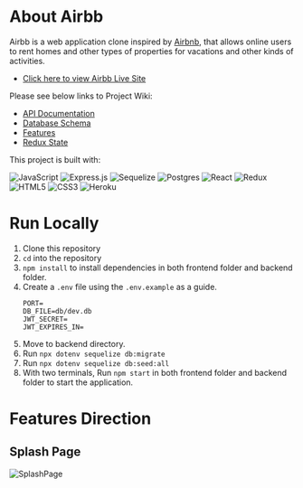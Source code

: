 # About Airbb

Airbb is a web application clone inspired by [Airbnb](https://www.airbnb.com/), that allows online users to rent homes and other types of properties for vacations and other kinds of activities. 
* [Click here to view Airbb Live Site](https://backend-project-airbb.herokuapp.com/)

Please see below links to Project Wiki:
* [API Documentation](https://github.com/kevykim/Airbb-project/wiki/API-Documentation)
* [Database Schema](https://github.com/kevykim/Airbb-project/wiki/Database-Schema)
* [Features](https://github.com/kevykim/Airbb-project/wiki/Features)
* [Redux State](https://github.com/kevykim/Airbb-project/wiki/Redux-State)

This project is built with:  

![JavaScript](https://img.shields.io/badge/javascript-%23323330.svg?style=for-the-badge&logo=javascript&logoColor=%23F7DF1E)
![Express.js](https://img.shields.io/badge/express.js-%23404d59.svg?style=for-the-badge&logo=express&logoColor=%2361DAFB)
![Sequelize](https://img.shields.io/badge/Sequelize-52B0E7?style=for-the-badge&logo=Sequelize&logoColor=white)
![Postgres](https://img.shields.io/badge/postgres-%23316192.svg?style=for-the-badge&logo=postgresql&logoColor=white)
![React](https://img.shields.io/badge/react-%2320232a.svg?style=for-the-badge&logo=react&logoColor=%2361DAFB)
![Redux](https://img.shields.io/badge/redux-%23593d88.svg?style=for-the-badge&logo=redux&logoColor=white)
![HTML5](https://img.shields.io/badge/html5-%23E34F26.svg?style=for-the-badge&logo=html5&logoColor=white)
![CSS3](https://img.shields.io/badge/css3-%231572B6.svg?style=for-the-badge&logo=css3&logoColor=white)
![Heroku](https://img.shields.io/badge/heroku-%23430098.svg?style=for-the-badge&logo=heroku&logoColor=white)


# Run Locally

1. Clone this repository
2. `cd` into the repository
3. `npm install` to install dependencies in both frontend folder and backend folder.
4. Create a `.env` file using the `.env.example` as a guide.
    ```
    PORT=
    DB_FILE=db/dev.db
    JWT_SECRET=
    JWT_EXPIRES_IN=
    ```
5. Move to backend directory.
6. Run `npx dotenv sequelize db:migrate`
8. Run `npx dotenv sequelize db:seed:all`
9. With two terminals, Run `npm start` in both frontend folder and backend folder to start the application.

# Features Direction

## Splash Page
![SplashPage]()